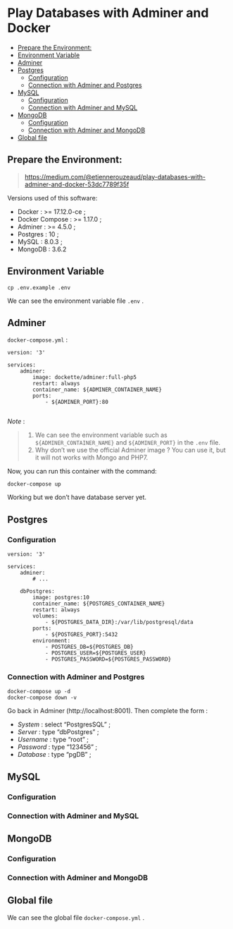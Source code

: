 # Play Databases with Adminer and Docker


<!-- vim-markdown-toc GFM -->

* [Prepare the Environment:](#prepare-the-environment)
* [Environment Variable](#environment-variable)
* [Adminer](#adminer)
* [Postgres](#postgres)
    * [Configuration](#configuration)
    * [Connection with Adminer and Postgres](#connection-with-adminer-and-postgres)
* [MySQL](#mysql)
    * [Configuration](#configuration-1)
    * [Connection with Adminer and MySQL](#connection-with-adminer-and-mysql)
* [MongoDB](#mongodb)
    * [Configuration](#configuration-2)
    * [Connection with Adminer and MongoDB](#connection-with-adminer-and-mongodb)
* [Global file](#global-file)

<!-- vim-markdown-toc -->

## Prepare the Environment:

> https://medium.com/@etiennerouzeaud/play-databases-with-adminer-and-docker-53dc7789f35f

Versions used of this software:
- Docker : >= 17.12.0-ce ;
- Docker Compose : >= 1.17.0 ;
- Adminer : >= 4.5.0 ;
- Postgres : 10 ;
- MySQL : 8.0.3 ;
- MongoDB : 3.6.2

## Environment Variable
```
cp .env.example .env
```
We can see the environment variable file `.env` .

## Adminer
`docker-compose.yml` :
```
version: '3'

services:
    adminer:
        image: dockette/adminer:full-php5
        restart: always
        container_name: ${ADMINER_CONTAINER_NAME}
        ports:
            - ${ADMINER_PORT}:80


```
*Note* :
> 1. We can see the environment variable such as `${ADMINER_CONTAINER_NAME}` and `${ADMINER_PORT}` in the `.env` file.
> 1. Why don’t we use the official Adminer image ? You can use it, but it will not works with Mongo and PHP7.

Now, you can run this container with the command:
```
docker-compose up
```

Working but we don’t have database server yet.

## Postgres
### Configuration
```
version: '3'

services:
    adminer:
        # ...

    dbPostgres:
        image: postgres:10
        container_name: ${POSTGRES_CONTAINER_NAME}
        restart: always
        volumes:
            - ${POSTGRES_DATA_DIR}:/var/lib/postgresql/data
        ports:
            - ${POSTGRES_PORT}:5432
        environment:
            - POSTGRES_DB=${POSTGRES_DB}
            - POSTGRES_USER=${POSTGRES_USER}
            - POSTGRES_PASSWORD=${POSTGRES_PASSWORD}
```

### Connection with Adminer and Postgres
```
docker-compose up -d
docker-compose down -v
```
Go back in Adminer (http://localhost:8001). Then complete the form :
- *System* : select “PostgresSQL” ;
- *Server* : type “dbPostgres” ;
- *Username* : type “root” ;
- *Password* : type “123456” ;
- *Database* : type “pgDB” ;


## MySQL
### Configuration
### Connection with Adminer and MySQL
## MongoDB
### Configuration
### Connection with Adminer and MongoDB

## Global file
We can see the global file `docker-compose.yml` .
